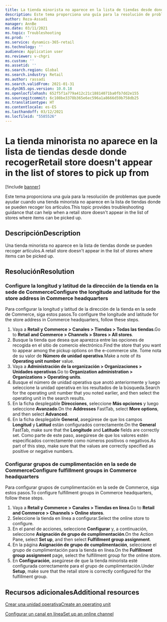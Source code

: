 ```yaml
---
title: La tienda minorista no aparece en la lista de tiendas desde donde recoger
description: Este tema proporciona una guía para la resolución de problemas que puede ayudar cuando una tienda minorista no aparece en la lista de tiendas donde se pueden recoger los artículos.
author: Reza-Assadi
manager: AnnBe
ms.date: 03/11/2021
ms.topic: Troubleshooting
ms.prod: ''
ms.service: dynamics-365-retail
ms.technology: ''
audience: Application user
ms.reviewer: v-chgri
ms.custom: ''
ms.assetid: ''
ms.search.region: Global
ms.search.industry: Retail
ms.author: rassadi
ms.search.validFrom: 2021-01-31
ms.dyn365.ops.version: 10.0.18
ms.openlocfilehash: 652f5f1a779a412c21c18814071ba0fb7dd2e155
ms.sourcegitcommit: 6c108be3378b365e6ec596a1a8666d59b758db25
ms.translationtype: HT
ms.contentlocale: es-ES
ms.lasthandoff: 03/12/2021
ms.locfileid: "5585526"
---
```

# <a name="retail-store-doesnt-appear-in-the-list-of-stores-to-pick-up-from"></a><span data-ttu-id="bb60e-103">La tienda minorista no aparece en la lista de tiendas desde donde recoger</span><span class="sxs-lookup"><span data-stu-id="bb60e-103">Retail store doesn't appear in the list of stores to pick up from</span></span>

[!include [banner](../../includes/banner.md)]

<span data-ttu-id="bb60e-104">Este tema proporciona una guía para la resolución de problemas que puede ayudar cuando una tienda minorista no aparece en la lista de tiendas donde se pueden recoger los artículos.</span><span class="sxs-lookup"><span data-stu-id="bb60e-104">This topic provides troubleshooting guidance that can help when a retail store doesn't appear in the list of stores where items can be picked up.</span></span>

## <a name="description"></a><span data-ttu-id="bb60e-105">Descripción</span><span class="sxs-lookup"><span data-stu-id="bb60e-105">Description</span></span>

<span data-ttu-id="bb60e-106">Una tienda minorista no aparece en la lista de tiendas donde se pueden recoger artículos.</span><span class="sxs-lookup"><span data-stu-id="bb60e-106">A retail store doesn't appear in the list of stores where items can be picked up.</span></span>

## <a name="resolution"></a><span data-ttu-id="bb60e-107">Resolución</span><span class="sxs-lookup"><span data-stu-id="bb60e-107">Resolution</span></span>

### <a name="configure-the-longitude-and-latitude-for-the-store-address-in-commerce-headquarters"></a><span data-ttu-id="bb60e-108">Configure la longitud y latitud de la dirección de la tienda en la sede de Commerce</span><span class="sxs-lookup"><span data-stu-id="bb60e-108">Configure the longitude and latitude for the store address in Commerce headquarters</span></span>

<span data-ttu-id="bb60e-109">Para configurar la longitud y latitud de la dirección de la tienda en la sede de Commerce, siga estos pasos.</span><span class="sxs-lookup"><span data-stu-id="bb60e-109">To configure the longitude and latitude for the store address in Commerce headquarters, follow these steps.</span></span>

1. <span data-ttu-id="bb60e-110">Vaya a **Retail y Commerce \> Canales \> Tiendas \> Todas las tiendas**.</span><span class="sxs-lookup"><span data-stu-id="bb60e-110">Go to **Retail and Commerce \> Channels \> Stores \> All stores**.</span></span>
1. <span data-ttu-id="bb60e-111">Busque la tienda que desea que aparezca entre las opciones de recogida en el sitio de comercio electrónico.</span><span class="sxs-lookup"><span data-stu-id="bb60e-111">Find the store that you want to appear among the pickup options on the e-commerce site.</span></span> <span data-ttu-id="bb60e-112">Tome nota de su valor de **Número de unidad operativa**.</span><span class="sxs-lookup"><span data-stu-id="bb60e-112">Make a note of its **Operating unit number** value.</span></span>
1. <span data-ttu-id="bb60e-113">Vaya a **Administración de la organización \> Organizaciones \> Unidades operativas**.</span><span class="sxs-lookup"><span data-stu-id="bb60e-113">Go to **Organization administration \> Organizations \> Operating units**.</span></span>
1. <span data-ttu-id="bb60e-114">Busque el número de unidad operativa que anotó anteriormente y luego seleccione la unidad operativa en los resultados de la búsqueda.</span><span class="sxs-lookup"><span data-stu-id="bb60e-114">Search for the operating unit number that you noted earlier, and then select the operating unit in the search results.</span></span>
1. <span data-ttu-id="bb60e-115">En la ficha desplegable **Direcciones**, seleccione **Más opciones** y luego seleccione **Avanzado**.</span><span class="sxs-lookup"><span data-stu-id="bb60e-115">On the **Addresses** FastTab, select **More options**, and then select **Advanced**.</span></span>
1. <span data-ttu-id="bb60e-116">En la ficha desplegable **General**, asegúrese de que los campos **Longitud** y **Latitud** están configurados correctamente.</span><span class="sxs-lookup"><span data-stu-id="bb60e-116">On the **General** FastTab, make sure that the **Longitude** and **Latitude** fields are correctly set.</span></span> <span data-ttu-id="bb60e-117">Como parte de este paso, asegúrese de que los valores estén especificados correctamente como números positivos o negativos.</span><span class="sxs-lookup"><span data-stu-id="bb60e-117">As part of this step, make sure that the values are correctly specified as positive or negative numbers.</span></span>

### <a name="configure-fulfillment-groups-in-commerce-headquarters"></a><span data-ttu-id="bb60e-118">Configurar grupos de cumplimentación en la sede de Commerce</span><span class="sxs-lookup"><span data-stu-id="bb60e-118">Configure fulfillment groups in Commerce headquarters</span></span>

<span data-ttu-id="bb60e-119">Para configurar grupos de cumplimentación en la sede de Commerce, siga estos pasos.</span><span class="sxs-lookup"><span data-stu-id="bb60e-119">To configure fulfillment groups in Commerce headquarters, follow these steps.</span></span>

1. <span data-ttu-id="bb60e-120">Vaya a **Retail y Commerce \> Canales \> Tiendas en línea**.</span><span class="sxs-lookup"><span data-stu-id="bb60e-120">Go to **Retail and Commerce \> Channels \> Online stores**.</span></span>
1. <span data-ttu-id="bb60e-121">Seleccione la tienda en línea a configurar.</span><span class="sxs-lookup"><span data-stu-id="bb60e-121">Select the online store to configure.</span></span>
1. <span data-ttu-id="bb60e-122">En el panel de acciones, seleccione **Configurar** y, a continuación, seleccione **Asignación de grupo de cumplimentación**.</span><span class="sxs-lookup"><span data-stu-id="bb60e-122">On the Action Pane, select **Set up**, and then select **Fulfillment group assignment**.</span></span>
1. <span data-ttu-id="bb60e-123">En la página **Asignación de grupo de cumplimentación**, seleccione el grupo de cumplimentación para la tienda en línea.</span><span class="sxs-lookup"><span data-stu-id="bb60e-123">On the **Fulfillment group assignment** page, select the fulfillment group for the online store.</span></span>
1. <span data-ttu-id="bb60e-124">En **Configuración**, asegúrese de que la tienda minorista esté configurada correctamente para el grupo de cumplimentación.</span><span class="sxs-lookup"><span data-stu-id="bb60e-124">Under **Setup**, make sure that the retail store is correctly configured for the fulfillment group.</span></span>

## <a name="additional-resources"></a><span data-ttu-id="bb60e-125">Recursos adicionales</span><span class="sxs-lookup"><span data-stu-id="bb60e-125">Additional resources</span></span> 

[<span data-ttu-id="bb60e-126">Crear una unidad operativa</span><span class="sxs-lookup"><span data-stu-id="bb60e-126">Create an operating unit</span></span>](https://docs.microsoft.com/dynamics365/fin-ops-core/fin-ops/organization-administration/tasks/create-operating-unit)

[<span data-ttu-id="bb60e-127">Configurar un canal en línea</span><span class="sxs-lookup"><span data-stu-id="bb60e-127">Set up an online channel</span></span>](../channel-setup-online.md)
